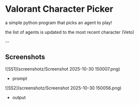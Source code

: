 # Valorant Character Picker
a simple python program that picks an agent to play!

the list of agents is updated to the most recent character (Veto)

--

## Screenshots

![SS1](screenshotz/Screenshot 2025-10-30 150007.png)
* prompt

![SS2](screenshotz/Screenshot 2025-10-30 150056.png)
* output
  
